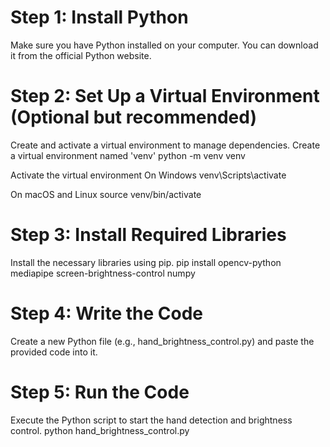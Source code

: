 # Step 1: Install Python
Make sure you have Python installed on your computer. You can download it from the official Python website.

# Step 2: Set Up a Virtual Environment (Optional but recommended)
Create and activate a virtual environment to manage dependencies.
 Create a virtual environment named 'venv'
python -m venv venv

 Activate the virtual environment
 On Windows
venv\Scripts\activate

 On macOS and Linux
source venv/bin/activate

# Step 3: Install Required Libraries
Install the necessary libraries using pip.
pip install opencv-python mediapipe screen-brightness-control numpy

# Step 4: Write the Code
Create a new Python file (e.g., hand_brightness_control.py) and paste the provided code into it.

# Step 5: Run the Code
Execute the Python script to start the hand detection and brightness control.
python hand_brightness_control.py
